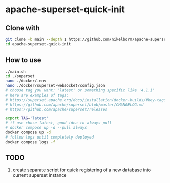 # apache-superset-quick-init

## Clone with

```bash
git clone -b main --depth 1 https://github.com/nikelborm/apache-superset-quick-init.git
cd apache-superset-quick-init
```

## How to use

```bash
./main.sh
cd ./superset
nano ./docker/.env
nano ./docker/superset-websocket/config.json
# choose tag you want: 'latest' or something specific like '4.1.1'
# here are examples of tags:
# https://superset.apache.org/docs/installation/docker-builds/#key-tags-examples
# https://github.com/apache/superset/blob/master/CHANGELOG.md
# https://github.com/apache/superset/releases

export TAG='latest'
# if use chose latest, good idea to always pull
# docker compose up -d --pull always
docker compose up -d
# follow logs until completely deployed
docker compose logs -f
```

## TODO

1. create separate script for quick registering of a new database into current superset instance
